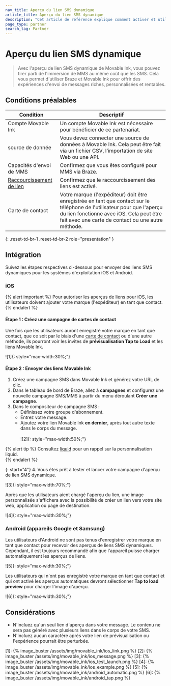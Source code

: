 ```yaml
---
nav_title: Aperçu du lien SMS dynamique
article_title: Aperçu du lien SMS dynamique
description: "Cet article de référence explique comment activer et utiliser la fonctionnalité d'aperçu de lien SMS de Movable Ink."
page_type: partner
search_tag: Partner
---
```


# Aperçu du lien SMS dynamique

> Avec l'aperçu de lien SMS dynamique de Movable Ink, vous pouvez tirer parti de l'immersion de MMS au même coût que les SMS. Cela vous permet d'utiliser Braze et Movable Ink pour offrir des expériences d'envoi de messages riches, personnalisées et rentables.

## Conditions préalables

| Condition | Descriptif |
| --- | --- |
| Compte Movable Ink | Un compte Movable Ink est nécessaire pour bénéficier de ce partenariat. |
| source de donnée | Vous devez connecter une source de données à Movable Ink. Cela peut être fait via un fichier CSV, l’importation de site Web ou une API. |
| Capacités d'envoi de MMS | Confirmez que vous êtes configuré pour MMS via Braze.
| [Raccourcissement de lien]({{site.baseurl}}/user_guide/message_building_by_channel/sms_mms_rcs/link_shortening/) | Confirmez que le raccourcissement des liens est activé. | 
| Carte de contact | Votre marque (l'expéditeur) doit être enregistrée en tant que contact sur le téléphone de l'utilisateur pour que l'aperçu du lien fonctionne avec iOS. Cela peut être fait avec une carte de contact ou une autre méthode. |
{: .reset-td-br-1 .reset-td-br-2 role="presentation" }

## Intégration

Suivez les étapes respectives ci-dessous pour envoyer des liens SMS dynamiques pour les systèmes d'exploitation iOS et Android.

### iOS

{% alert important %}
Pour autoriser les aperçus de liens pour iOS, les utilisateurs doivent ajouter votre marque (l'expéditeur) en tant que contact.
{% endalert %}

#### Étape 1 : Créez une campagne de cartes de contact

Une fois que les utilisateurs auront enregistré votre marque en tant que contact, que ce soit par le biais d'une [carte de contact]({{site.baseurl}}/user_guide/message_building_by_channel/sms_mms_rcs/mms/contact_card/) ou d'une autre méthode, ils pourront voir les invites de **prévisualisation Tap to Load** et les liens Movable Ink.

![1]{: style="max-width:30%;"}

#### Étape 2 : Envoyer des liens Movable Ink

1. Créez une campagne SMS dans Movable Ink et générez votre URL de clic.
2. Dans le tableau de bord de Braze, allez à **campagnes** et configurez une nouvelle campagne SMS/MMS à partir du menu déroulant **Créer une campagne**.
3. Dans le compositeur de campagne SMS :
    - Définissez votre groupe d'abonnement.
    - Entrez votre message.
    - Ajoutez votre lien Movable Ink **en dernier**, après tout autre texte dans le corps du message. <br><br>![2]{: style="max-width:50%;"}

{% alert tip %}
Consultez [liquid]({{site.baseurl}}/user_guide/personalization_and_dynamic_content/liquid/using_liquid/) pour un rappel sur la personnalisation liquid.  
{% endalert %}

{: start="4"}
4\. Vous êtes prêt à tester et lancer votre campagne d'aperçu de lien SMS dynamique.

![3]{: style="max-width:70%;"}

Après que les utilisateurs aient chargé l'aperçu du lien, une image personnalisée s'affichera avec la possibilité de créer un lien vers votre site web, application ou page de destination.

![4]{: style="max-width:30%;"}

### Android (appareils Google et Samsung)

Les utilisateurs d'Android ne sont pas tenus d'enregistrer votre marque en tant que contact pour recevoir des aperçus de liens SMS dynamiques. Cependant, il est toujours recommandé afin que l'appareil puisse charger automatiquement les aperçus de liens.

![5]{: style="max-width:30%;"}

Les utilisateurs qui n'ont pas enregistré votre marque en tant que contact et qui ont activé les aperçus automatiques devront sélectionner **Tap to load preview** pour charger l'image d'aperçu.

![6]{: style="max-width:30%;"}

## Considérations

- N'incluez qu'un seul lien d'aperçu dans votre message. Le contenu ne sera pas généré avec plusieurs liens dans le corps de votre SMS. 
- N'incluez aucun caractère après votre lien de prévisualisation ou l'expérience pourrait être perturbée.


[1]: {% image_buster /assets/img/movable_ink/ios_link.png %}
[2]: {% image_buster /assets/img/movable_ink/ios_message.png %}
[3]: {% image_buster /assets/img/movable_ink/ios_test_launch.png %}
[4]: {% image_buster /assets/img/movable_ink/ios_example.png %}
[5]: {% image_buster /assets/img/movable_ink/android_automatic.png %}
[6]: {% image_buster /assets/img/movable_ink/android_tap.png %}
